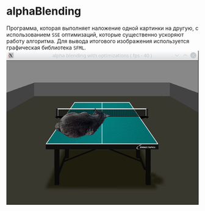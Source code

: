 # alphaBlending
Программа, которая выполняет наложение одной картинки на другую, с использованием `SSE` оптимизаций, которые существенно ускоряют работу алгоритма. Для вывода итогового изображения используется графическая библиотека `SFML`.  
![](https://github.com/vihlancevk/alphaBlending/blob/main/images/image.png)